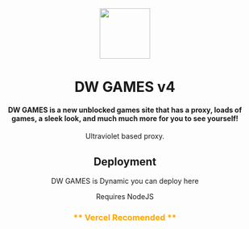 <div align=center>

<img align="center" src="public/media/logoo.svg" width="100">

<h1 align="center"> DW GAMES v4</h1>

<h4 align="center">DW GAMES is a new unblocked games site that has a proxy, loads of games, a sleek look, and much much more for you to see yourself!</h4>
<p>Ultraviolet based proxy.</p>


<h2> Deployment</h2>
<p> DW GAMES is Dynamic you can deploy here</p>
<p>Requires NodeJS</p>

<p>
<h3 style="color: orange;">** Vercel Recomended **</h3>
</div>
